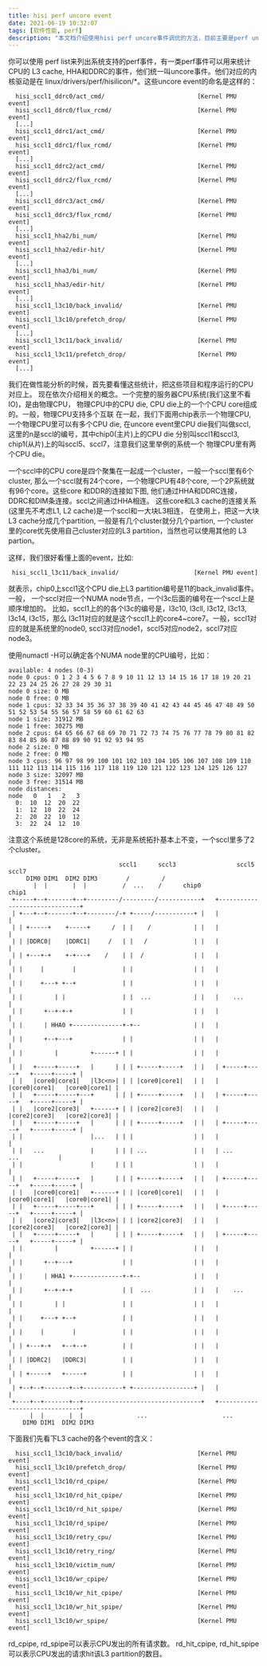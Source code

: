 ```yaml
---
title: hisi perf uncore event
date: 2021-06-19 10:32:07
tags: [软件性能, perf]
description: "本文档介绍使用hisi perf uncore事件调优的方法，目前主要是perf uncore事件和硬件的对应关系介绍。本文基于v5.6-rc1的主线内核进行分析。"
---
```


你可以使用 perf list来列出系统支持的perf事件，有一类perf事件可以用来统计CPU的
L3 cache, HHA和DDRC的事件，他们统一叫uncore事件。他们对应的内核驱动是在
linux/drivers/perf/hisilicon/*。这些uncore event的命名是这样的：
```
  hisi_sccl1_ddrc0/act_cmd/                          [Kernel PMU event]
  hisi_sccl1_ddrc0/flux_rcmd/                        [Kernel PMU event]
  [...]
  hisi_sccl1_ddrc1/act_cmd/                          [Kernel PMU event]
  hisi_sccl1_ddrc1/flux_rcmd/                        [Kernel PMU event]
  [...]
  hisi_sccl1_ddrc2/act_cmd/                          [Kernel PMU event]
  hisi_sccl1_ddrc2/flux_rcmd/                        [Kernel PMU event]
  [...]
  hisi_sccl1_ddrc3/act_cmd/                          [Kernel PMU event]
  hisi_sccl1_ddrc3/flux_rcmd/                        [Kernel PMU event]
  [...]
  hisi_sccl1_hha2/bi_num/                            [Kernel PMU event]
  hisi_sccl1_hha2/edir-hit/                          [Kernel PMU event]
  [...]
  hisi_sccl1_hha3/bi_num/                            [Kernel PMU event]
  hisi_sccl1_hha3/edir-hit/                          [Kernel PMU event]
  [...]
  hisi_sccl1_l3c10/back_invalid/                     [Kernel PMU event]
  hisi_sccl1_l3c10/prefetch_drop/                    [Kernel PMU event]
  [...]
  hisi_sccl1_l3c11/back_invalid/                     [Kernel PMU event]
  hisi_sccl1_l3c11/prefetch_drop/                    [Kernel PMU event]
  [...]
```

我们在做性能分析的时候，首先要看懂这些统计，把这些项目和程序运行的CPU对应上。
现在依次介绍相关的概念。一个完整的服务器CPU系统(我们这里不看IO)，是由物理CPU，
物理CPU中的CPU die, CPU die上的一个个CPU core组成的。一般，物理CPU支持多个互联
在一起，我们下面用chip表示一个物理CPU, 一个物理CPU里可以有多个CPU die, 在uncore
event里CPU die我们叫做sccl<n>, 这里的n是sccl的编号，其中chip0(主片)上的CPU die
分别叫sccl1和sccl3, chip1(从片)上的叫sccl5、sccl7，注意我们这里举例的系统一个
物理CPU里有两个CPU die。

一个sccl中的CPU core是四个聚集在一起成一个cluster，一般一个sccl里有6个cluster,
那么一个sccl就有24个core，一个物理CPU有48个core, 一个2P系统就有96个core。这些core
和DDR的连接如下图, 他们通过HHA和DDRC连接，DDRC和DIM条连接。sccl之间通过HHA相连。
这些core和L3 cache的连接关系(这里先不考虑L1, L2 cache)是一个sccl和一大块L3相连，
在使用上，把这一大块L3 cache分成几个partition, 一般是有几个cluster就分几个partion,
一个cluster里的core优先使用自己cluster对应的L3 partition，当然也可以使用其他的
L3 partion。

这样，我们很好看懂上面的event，比如:
```
 hisi_sccl1_l3c11/back_invalid/                     [Kernel PMU event]
```
就表示，chip0上sccl1这个CPU die上L3 partition编号是11的back_invalid事件。一般，
一个sccl对应一个NUMA node节点，一个l3c后面的编号在一个sccl上是顺序增加的。
比如，sccl1上的的各个l3c的编号是，l3c10, l3cll, l3c12, l3c13, l3c14, l3c15，那么
l3c11对应的就是这个sccl1上的core4~core7。一般，sccl1对应的就是系统里的node0,
sccl3对应node1，sccl5对应node2，sccl7对应node3。

使用numactl -H可以确定各个NUMA node里的CPU编号，比如：
```
available: 4 nodes (0-3)
node 0 cpus: 0 1 2 3 4 5 6 7 8 9 10 11 12 13 14 15 16 17 18 19 20 21 22 23 24 25 26 27 28 29 30 31
node 0 size: 0 MB
node 0 free: 0 MB
node 1 cpus: 32 33 34 35 36 37 38 39 40 41 42 43 44 45 46 47 48 49 50 51 52 53 54 55 56 57 58 59 60 61 62 63
node 1 size: 31912 MB
node 1 free: 30275 MB
node 2 cpus: 64 65 66 67 68 69 70 71 72 73 74 75 76 77 78 79 80 81 82 83 84 85 86 87 88 89 90 91 92 93 94 95
node 2 size: 0 MB
node 2 free: 0 MB
node 3 cpus: 96 97 98 99 100 101 102 103 104 105 106 107 108 109 110 111 112 113 114 115 116 117 118 119 120 121 122 123 124 125 126 127
node 3 size: 32097 MB
node 3 free: 31514 MB
node distances:
node   0   1   2   3 
  0:  10  12  20  22 
  1:  12  10  22  24 
  2:  20  22  10  12 
  3:  22  24  12  10 
```
注意这个系统是128core的系统，无非是系统拓扑基本上不变，一个sccl里多了2个cluster。

```
                               sccl1      sccl3                 sccl5         sccl7
     DIM0 DIM1  DIM2 DIM3        /         /
       |  |       |  |          /  ...    /      chip0                               chip1
 +-----+--+-------+--+---------/---------/------------+   +-------------------------------+
 | +---+--+-------+--+--------/-+ +-----/-----------+ |   |                               |
 | | +-----+    +-----+      /  | |    /            | |   |                               |
 | | |DDRC0|    |DDRC1|     /   | |   /             | |   |                               |
 | | +---+-+    +-+---+    /    | |  /              | |   |                               |
 | |     |        |             | |                 | |   |                               |
 | |     +---+ +--+             | |                 | |   |                               |
 | |         | |                | |  ...            | |   |    ...                        |
 | |      +--+-+-+              | |                 | |   |                               |
 | |      | HHA0 +--------------+-+--               | |   |                               |
 | |      +--+---+              | |                 | |   |                               |
 | |         |         +------+ | |                 | |   |                               |
 | |   +-----+-----+   |      | | | +-----+-----+   | |   | +-----+-----+   +-----+-----+ |
 | |   |core0|core1|   |l3c<n>| | | |core0|core1|   | |   | |core0|core1|   |core0|core1| |
 | |   +-----+-----+---+      | | | +-----+-----+   | |   | +-----+-----+   +-----+-----+ |
 | |   |core2|core3|   +------+ | | |core2|core3|   | |   | |core2|core3|   |core2|core3| |
 | |   +-----+-----+   |      | | | +-----+-----+   | |   | +-----+-----+   +-----+-----+ |
 | |                   |...   | | |                 | |   |                               |
 | |   ...             |      | | | ...             | |   | ...             ...           |
 | |                   |      | | |                 | |   |                               |
 | |   +-----+-----+   |      | | | +-----+-----+   | |   | +-----+-----+   +-----+-----+ |
 | |   |core0|core1|   +------+ | | |core0|core1|   | |   | |core0|core1|   |core0|core1| |
 | |   +-----+-----+---+      | | | +-----+-----+   | |   | +-----+-----+   +-----+-----+ |
 | |   |core2|core3|   |l3c<n>| | | |core2|core3|   | |   | |core2|core3|   |core2|core3| |
 | |   +-----+-----+   |      | | | +-----+-----+   | |   | +-----+-----+   +-----+-----+ |
 | |         |         +------+ | |                 | |   |                               |
 | |      +--+---+              | |                 | |   |                               |
 | |      | HHA1 +--------------+-+--               | |   |                               |
 | |      +--+-+-+              | |  ...            | |   |    ...                        |
 | |         | |                | |                 | |   |                               |
 | |     +---+ +--+             | |                 | |   |                               |
 | |     |        |             | |                 | |   |                               |
 | | +---+-+   +--+--+          | |                 | |   |                               |
 | | |DDRC2|   |DDRC3|          | |                 | |   |                               |
 | | +-----+   +-----+          | |                 | |   |                               |
 | +--+--+-------+--+-----------+ +-----------------+ |   |                               |
 +----+--+-------+--+---------------------------------+   +-------------------------------+
      |  |       |  |               ...                     ...
    DIM0 DIM1  DIM2 DIM3
```
下面我们先看下L3 cache的各个event的含义：
```
  hisi_sccl1_l3c10/back_invalid/                     [Kernel PMU event]
  hisi_sccl1_l3c10/prefetch_drop/                    [Kernel PMU event]
  hisi_sccl1_l3c10/rd_cpipe/                         [Kernel PMU event]
  hisi_sccl1_l3c10/rd_hit_cpipe/                     [Kernel PMU event]
  hisi_sccl1_l3c10/rd_hit_spipe/                     [Kernel PMU event]
  hisi_sccl1_l3c10/rd_spipe/                         [Kernel PMU event]
  hisi_sccl1_l3c10/retry_cpu/                        [Kernel PMU event]
  hisi_sccl1_l3c10/retry_ring/                       [Kernel PMU event]
  hisi_sccl1_l3c10/victim_num/                       [Kernel PMU event]
  hisi_sccl1_l3c10/wr_cpipe/                         [Kernel PMU event]
  hisi_sccl1_l3c10/wr_hit_cpipe/                     [Kernel PMU event]
  hisi_sccl1_l3c10/wr_hit_spipe/                     [Kernel PMU event]
  hisi_sccl1_l3c10/wr_spipe/                         [Kernel PMU event]
```
  rd_cpipe, rd_spipe可以表示CPU发出的所有请求数。
  rd_hit_cpipe, rd_hit_spipe可以表示CPU发出的请求hit该L3 partition的数目。
